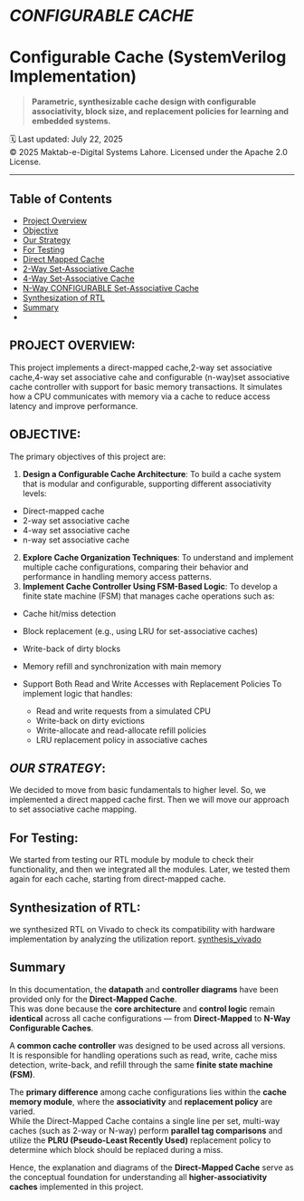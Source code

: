 # ***CONFIGURABLE CACHE***
# Configurable Cache (SystemVerilog Implementation)

> **Parametric, synthesizable cache design with configurable associativity, block size, and replacement policies for learning and embedded systems.**

🗓️ Last updated: July 22, 2025  
© 2025 Maktab-e-Digital Systems Lahore. Licensed under the Apache 2.0 License.

---

##  Table of Contents
- [Project Overview](#project-overview)
- [Objective](#objective)
- [Our Strategy](#our-strategy)
- [For Testing](#for-testing)
- [Direct Mapped Cache](../readme.md)
- [2-Way Set-Associative Cache](https://github.com/meds-ee-uet/Configurable-Cache/blob/main/2-WAY%20SET_ASSOCIATIVE%20CACHE/README2.md)
- [4-Way Set-Associative Cache](https://github.com/meds-ee-uet/Configurable-Cache/blob/main/4_SET_ASSOCIATIVE_CACHE/README.md)
- [N-Way CONFIGURABLE Set-Associative Cache](https://github.com/meds-ee-uet/Configurable-Cache/tree/main/configurable(n-way)_set-associative_cache#readme)
- [Synthesization of RTL](#synthesization-of-rtl)
- [Summary](#Summary)
- 
## **PROJECT OVERVIEW**:
This project implements a direct-mapped cache,2-way set associative cache,4-way set associative cahe and configurable (n-way)set associative cache controller with support for basic memory transactions. It simulates how a CPU communicates with memory via a cache to reduce access latency and improve performance. 
## OBJECTIVE:
The primary objectives of this project are:
1. **Design a Configurable Cache Architecture**: 
To build a cache system that is modular and configurable, supporting different associativity levels:
- Direct-mapped cache
- 2-way set associative cache
- 4-way set associative cache
- n-way set associative cache
2. **Explore Cache Organization Techniques**: 
To understand and implement multiple cache configurations, comparing their behavior and performance in handling memory access patterns.
3. **Implement Cache Controller Using FSM-Based Logic**: 
To develop a finite state machine (FSM) that manages cache operations such as:

- Cache hit/miss detection

- Block replacement (e.g., using LRU for set-associative caches)

- Write-back of dirty blocks
- Memory refill and synchronization with main memory
- Support Both Read and Write Accesses with Replacement Policies
To implement logic that handles:
  - Read and write requests from a simulated CPU
  - Write-back on dirty evictions
  - Write-allocate and read-allocate refill policies
  - LRU replacement policy in associative caches

## ***OUR STRATEGY***:
We decided to move from basic fundamentals to higher level. So, we implemented a direct mapped cache first. Then we will move our approach to set associative cache mapping.

## For Testing:
We started from testing our RTL module by module to check their functionality, and then we integrated all the modules. Later, we tested them again for each cache, starting from direct-mapped cache.





## Synthesization of RTL:
we synthesized RTL on Vivado to check its compatibility with hardware implementation by analyzing the utilization report.
[synthesis_vivado](https://github.com/ee-uet/configurable-cache/tree/388368cb34323a59cb31c21528f4e31c361c0388/synthesis_vivado)

## Summary 


In this documentation, the **datapath** and **controller diagrams** have been provided only for the **Direct-Mapped Cache**.  
This was done because the **core architecture** and **control logic** remain **identical** across all cache configurations — from **Direct-Mapped** to **N-Way Configurable Caches**.

A **common cache controller** was designed to be used across all versions.  
It is responsible for handling operations such as read, write, cache miss detection, write-back, and refill through the same **finite state machine (FSM)**.

The **primary difference** among cache configurations lies within the **cache memory module**, where the **associativity** and **replacement policy** are varied.  
While the Direct-Mapped Cache contains a single line per set, multi-way caches (such as 2-way or N-way) perform **parallel tag comparisons** and utilize the **PLRU (Pseudo-Least Recently Used)** replacement policy to determine which block should be replaced during a miss.

Hence, the explanation and diagrams of the **Direct-Mapped Cache** serve as the conceptual foundation for understanding all **higher-associativity caches** implemented in this project.

























  





